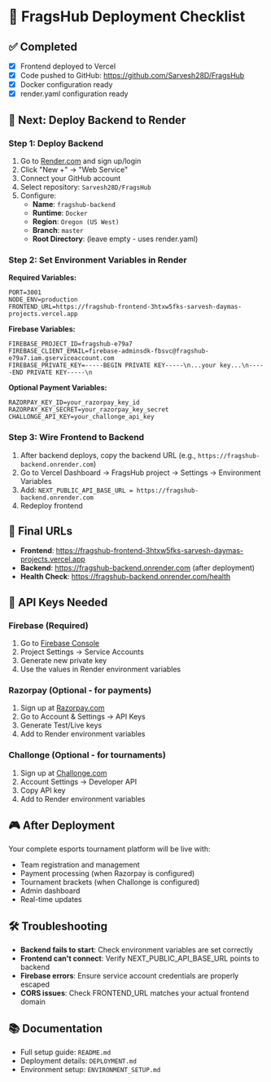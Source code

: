 # 🚀 FragsHub Deployment Checklist

## ✅ Completed
- [x] Frontend deployed to Vercel
- [x] Code pushed to GitHub: https://github.com/Sarvesh28D/FragsHub
- [x] Docker configuration ready
- [x] render.yaml configuration ready

## 🔄 Next: Deploy Backend to Render

### Step 1: Deploy Backend
1. Go to [Render.com](https://render.com) and sign up/login
2. Click "New +" → "Web Service" 
3. Connect your GitHub account
4. Select repository: `Sarvesh28D/FragsHub`
5. Configure:
   - **Name**: `fragshub-backend`
   - **Runtime**: `Docker`
   - **Region**: `Oregon (US West)`
   - **Branch**: `master`
   - **Root Directory**: (leave empty - uses render.yaml)

### Step 2: Set Environment Variables in Render
**Required Variables:**
```
PORT=3001
NODE_ENV=production
FRONTEND_URL=https://fragshub-frontend-3htxw5fks-sarvesh-daymas-projects.vercel.app
```

**Firebase Variables:**
```
FIREBASE_PROJECT_ID=fragshub-e79a7
FIREBASE_CLIENT_EMAIL=firebase-adminsdk-fbsvc@fragshub-e79a7.iam.gserviceaccount.com
FIREBASE_PRIVATE_KEY=-----BEGIN PRIVATE KEY-----\n...your key...\n-----END PRIVATE KEY-----\n
```

**Optional Payment Variables:**
```
RAZORPAY_KEY_ID=your_razorpay_key_id
RAZORPAY_KEY_SECRET=your_razorpay_key_secret
CHALLONGE_API_KEY=your_challonge_api_key
```

### Step 3: Wire Frontend to Backend
1. After backend deploys, copy the backend URL (e.g., `https://fragshub-backend.onrender.com`)
2. Go to Vercel Dashboard → FragsHub project → Settings → Environment Variables
3. Add: `NEXT_PUBLIC_API_BASE_URL = https://fragshub-backend.onrender.com`
4. Redeploy frontend

## 🎯 Final URLs
- **Frontend**: https://fragshub-frontend-3htxw5fks-sarvesh-daymas-projects.vercel.app
- **Backend**: https://fragshub-backend.onrender.com (after deployment)
- **Health Check**: https://fragshub-backend.onrender.com/health

## 🔑 API Keys Needed

### Firebase (Required)
1. Go to [Firebase Console](https://console.firebase.google.com/project/fragshub-e79a7)
2. Project Settings → Service Accounts
3. Generate new private key
4. Use the values in Render environment variables

### Razorpay (Optional - for payments)
1. Sign up at [Razorpay.com](https://razorpay.com)
2. Go to Account & Settings → API Keys
3. Generate Test/Live keys
4. Add to Render environment variables

### Challonge (Optional - for tournaments)
1. Sign up at [Challonge.com](https://challonge.com)
2. Account Settings → Developer API
3. Copy API key
4. Add to Render environment variables

## 🎮 After Deployment
Your complete esports tournament platform will be live with:
- Team registration and management
- Payment processing (when Razorpay is configured)
- Tournament brackets (when Challonge is configured)
- Admin dashboard
- Real-time updates

## 🛠️ Troubleshooting
- **Backend fails to start**: Check environment variables are set correctly
- **Frontend can't connect**: Verify NEXT_PUBLIC_API_BASE_URL points to backend
- **Firebase errors**: Ensure service account credentials are properly escaped
- **CORS issues**: Check FRONTEND_URL matches your actual frontend domain

## 📚 Documentation
- Full setup guide: `README.md`
- Deployment details: `DEPLOYMENT.md`
- Environment setup: `ENVIRONMENT_SETUP.md`
